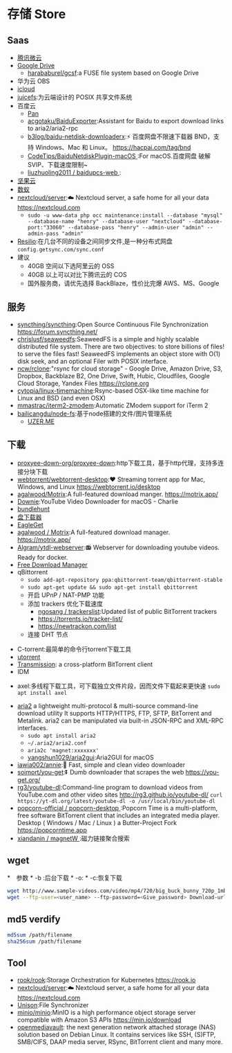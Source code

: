 # 存储 Store

## Saas

*   [腾讯微云](https://www.weiyun.com/)
*   [Google Drive](https://drive.google.com/drive/)
    -   [harababurel/gcsf](https://github.com/harababurel/gcsf):a FUSE file system based on Google Drive
*   华为云 OBS
*   [icloud](https://www.icloud.com/)
*   [juicefs](https://juicefs.io/):为云端设计的 POSIX 共享文件系统
* 百度云
    - [Pan](https://pandownload.com)
    - [acgotaku/BaiduExporter](https://github.com/acgotaku/BaiduExporter):Assistant for Baidu to export download links to aria2/aria2-rpc
    - [b3log/baidu-netdisk-downloaderx](https://github.com/b3log/baidu-netdisk-downloaderx):⚡️ 百度网盘不限速下载器 BND，支持 Windows、Mac 和 Linux。 https://hacpai.com/tag/bnd
    - [CodeTips/BaiduNetdiskPlugin-macOS ](https://github.com/CodeTips/BaiduNetdiskPlugin-macOS):For macOS.百度网盘 破解SVIP、下载速度限制~
    - [ liuzhuoling2011 / baidupcs-web ](https://github.com/liuzhuoling2011/baidupcs-web):
* [坚果云](https://www.jianguoyun.com/)
* [数蚁](https://teamyi.com)
* [nextcloud/server](https://github.com/nextcloud/server):☁️ Nextcloud server, a safe home for all your data https://nextcloud.com
    - `sudo -u www-data php occ maintenance:install --database "mysql" --database-name "henry" --database-user "nextcloud" --database-port:"33060" --database-pass "henry" --admin-user "admin" --admin-pass "admin"`
* [Resilio](https://www.resilio.com/):在几台不同的设备之间同步文件,是一种分布式网盘  `config.getsync.com/sync.conf `
* 建议
    -  40GB 空间以下选阿里云的 OSS
    -  40GB 以上可以对比下腾讯云的 COS
    -  国外服务商，请优先选择 BackBlaze，性价比完爆 AWS、MS、Google

## 服务

* [syncthing/syncthing](https://github.com/syncthing/syncthing):Open Source Continuous File Synchronization https://forum.syncthing.net/
* [chrislusf/seaweedfs](https://github.com/chrislusf/seaweedfs):SeaweedFS is a simple and highly scalable distributed file system. There are two objectives: to store billions of files! to serve the files fast! SeaweedFS implements an object store with O(1) disk seek, and an optional Filer with POSIX interface.
* [ncw/rclone](https://github.com/ncw/rclone):"rsync for cloud storage" - Google Drive, Amazon Drive, S3, Dropbox, Backblaze B2, One Drive, Swift, Hubic, Cloudfiles, Google Cloud Storage, Yandex Files https://rclone.org
* [cytopia/linux-timemachine](https://github.com/cytopia/linux-timemachine):Rsync-based OSX-like time machine for Linux and BSD (and even OSX)
* [mmastrac/iterm2-zmodem](https://github.com/mmastrac/iterm2-zmodem):Automatic ZModem support for iTerm 2
* [bailicangdu/node-fs](https://github.com/bailicangdu/node-fs):基于node搭建的文件/图片管理系统
    - [UZER.ME](https://uzer.me/)

## 下载

- [proxyee-down-org/proxyee-down](https://github.com/proxyee-down-org/proxyee-down):http下载工具，基于http代理，支持多连接分块下载
- [webtorrent/webtorrent-desktop](https://github.com/webtorrent/webtorrent-desktop):❤️ Streaming torrent app for Mac, Windows, and Linux https://webtorrent.io/desktop
- [agalwood/Motrix](https://github.com/agalwood/Motrix):A full-featured download manger. https://motrix.app/
- [Downie](https://software.charliemonroe.net/downie/):YouTube Video Downloader for macOS - Charlie
- [bundlehunt](https://bundlehunt.com/)
- [盘下载器](https://www.baiduwp.com/)
- [EagleGet](http://www.eagleget.com/cn/)
- [agalwood / Motrix](https://github.com/agalwood/Motrix):A full-featured download manager. https://motrix.app/
- [Algram/ytdl-webserver](https://github.com/Algram/ytdl-webserver):📻 Webserver for downloading youtube videos. Ready for docker.
- [Free Download Manager](https://www.freedownloadmanager.org/)
- qBittorrent
    + `sudo add-apt-repository ppa:qbittorrent-team/qbittorrent-stable`
    + `sudo apt-get update && sudo apt-get install qbittorrent`
    + 开启 UPnP / NAT-PMP 功能
    + 添加 trackers 优化下载速度
        - [ngosang / trackerslist](https://github.com/ngosang/trackerslist):Updated list of public BitTorrent trackers
        - https://torrents.io/tracker-list/
        - https://newtrackon.com/list
    * 连接 DHT 节点
+ C-torrent:最简单的命令行torrent下载工具
+ [utorrent](https://www.utorrent.com/intl/zh_cn/)
+ [Transmission](https://transmissionbt.com/):  a cross-platform BitTorrent client
+ IDM
* axel:多线程下载工具，可下载独立文件片段，因而文件下载起来更快速 `sudo apt install axel`
- [aria2](https://aria2.github.io/) a lightweight multi-protocol & multi-source command-line download utility It supports HTTP/HTTPS, FTP, SFTP, BitTorrent and Metalink. aria2 can be manipulated via built-in JSON-RPC and XML-RPC interfaces.
  +  `sudo apt install aria2`
    - `~/.aria2/aria2.conf`
    - `aria2c 'magnet:xxxxxxx'`
    + [yangshun1029/aria2gui](https://github.com/yangshun1029/aria2gui):Aria2GUI for macOS
- [iawia002/annie](https://github.com/iawia002/annie):👾 Fast, simple and clean video downloader
- [soimort/you-get](https://github.com/soimort/you-get):⏬ Dumb downloader that scrapes the web https://you-get.org/
- [rg3/youtube-dl](https://github.com/rg3/youtube-dl):Command-line program to download videos from YouTube.com and other video sites http://rg3.github.io/youtube-dl/ `curl https://yt-dl.org/latest/youtube-dl -o /usr/local/bin/youtube-dl `
- [ popcorn-official / popcorn-desktop ](https://github.com/popcorn-official/popcorn-desktop):Popcorn Time is a multi-platform, free software BitTorrent client that includes an integrated media player. Desktop ( Windows / Mac / Linux ) a Butter-Project Fork https://popcorntime.app
- [ xiandanin / magnetW ](https://github.com/xiandanin/magnetW):磁力链接聚合搜索

## wget

*　参数
    * -b :后台下载
    * -o:
    * -c:恢复下载

```sh
wget http://www.sample-videos.com/video/mp4/720/big_buck_bunny_720p_1mb.mp4
wget --ftp-user=<user_name> --ftp-password=<Give_password> Download-url-address
```

## md5 verdify

```sh
md5sum /path/filename
sha256sum /path/filename
```

## Tool

* [rook/rook](https://github.com/rook/rook):Storage Orchestration for Kubernetes https://rook.io
* [nextcloud/server](https://github.com/nextcloud/server):☁️ Nextcloud server, a safe home for all your data https://nextcloud.com
* [Unison](https://www.cis.upenn.edu/~bcpierce/unison/):File Synchronizer
* [minio/minio](https://github.com/minio/minio):MinIO is a high performance object storage server compatible with Amazon S3 APIs https://min.io/download
* [openmediavault](https://www.openmediavault.org/): the next generation network attached storage (NAS) solution based on Debian Linux. It contains services like SSH, (S)FTP, SMB/CIFS, DAAP media server, RSync, BitTorrent client and many more.
